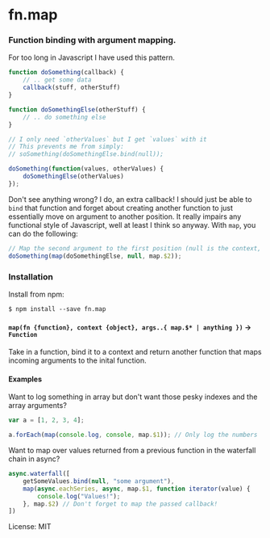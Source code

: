 # fn.map
### Function binding with argument mapping.
For too long in Javascript I have used this pattern.

```js
function doSomething(callback) {
	// .. get some data
	callback(stuff, otherStuff)
}

function doSomethingElse(otherStuff) {
	// .. do something else
}

// I only need `otherValues` but I get `values` with it
// This prevents me from simply:
// soSomething(doSomethingElse.bind(null));

doSomething(function(values, otherValues) {
	doSomethingElse(otherValues)
});
```

Don't see anything wrong? I do, an extra callback! I should just be able to `bind` that function and forget about creating another function to just essentially move on argument to another position. It really impairs any functional style of Javascript, well at least I think so anyway. With `map`, you can do the following:

```js
// Map the second argument to the first position (null is the context, similar to .bind)
doSomething(map(doSomethingElse, null, map.$2));
```

### Installation
Install from npm:

	$ npm install --save fn.map
	

#### `map(fn {function}, context {object}, args..{ map.$* | anything })` -> `Function`
Take in a function, bind it to a context and return another function that maps incoming arguments to the inital function.

#### Examples
Want to log something in array but don't want those pesky indexes and the array arguments?

```js
var a = [1, 2, 3, 4];

a.forEach(map(console.log, console, map.$1)); // Only log the numbers
```

Want to map over values returned from a previous function in the waterfall chain in async?

```js
async.waterfall([
	getSomeValues.bind(null, "some argument"),
	map(async.eachSeries, async, map.$1, function iterator(value) {
		console.log("Values!");
	}, map.$2) // Don't forget to map the passed callback!
])
```

License: MIT